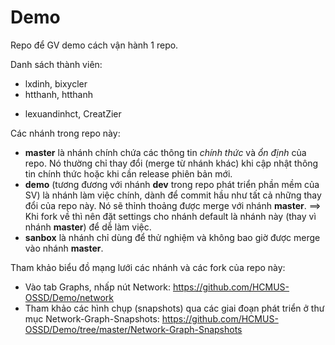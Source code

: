 Demo 
====

Repo để GV demo cách vận hành 1 repo.

Danh sách thành viên:  
- lxdinh,  bixycler 
- htthanh, htthanh
+ lexuandinhct,  CreatZier

Các nhánh trong repo này:
- **master** là nhánh chính chứa các thông tin *chính thức* và *ổn định* của repo. Nó thường chỉ thay đổi (merge từ nhánh khác) khi cập nhật thông tin chính thức hoặc khi cần release phiên bản mới. 
- **demo** (tương đương với nhánh **dev** trong repo phát triển phần mềm của SV) là nhánh làm việc chính, dành để commit hầu như tất cả những thay đổi của repo này. Nó sẽ thỉnh thoảng được merge với nhánh **master**. ==> Khi fork về thì nên đặt settings cho nhánh default là nhánh này (thay vì nhánh **master**) để dễ làm việc.
- **sanbox** là nhánh chỉ dùng để thử nghiệm và không bao giờ được merge vào nhánh **master**.

Tham khảo biểu đồ mạng lưới các nhánh và các fork của repo này:
- Vào tab Graphs, nhấp nút Network: https://github.com/HCMUS-OSSD/Demo/network
- Tham khảo các hình chụp (snapshots) qua các giai đoạn phát triển ở thư mục Network-Graph-Snapshots: https://github.com/HCMUS-OSSD/Demo/tree/master/Network-Graph-Snapshots
